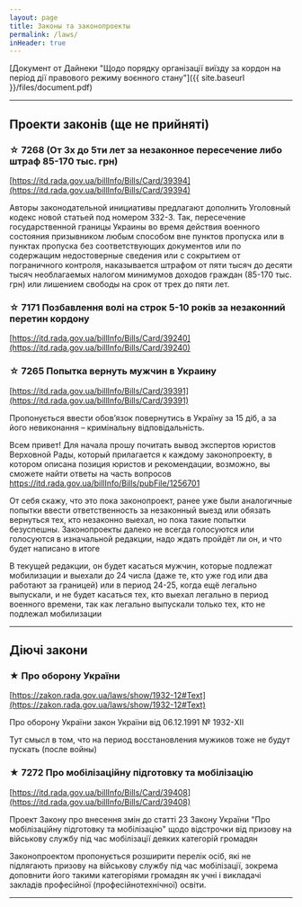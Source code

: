 ```yaml
---
layout: page
title: Законы та законопроекты
permalink: /laws/
inHeader: true
---
```

[Документ от Дайнеки "Щодо порядку організації виїзду за кордон на період дії правового режиму воєнного стану"]({{ site.baseurl }}/files/document.pdf)

---

## Проекти законів (ще не прийняті)

### ☆ 7268 (От 3х до 5ти лет за незаконное пересечение либо штраф 85-170 тыс. грн)
[https://itd.rada.gov.ua/billInfo/Bills/Card/39394](https://itd.rada.gov.ua/billInfo/Bills/Card/39394)

Авторы законодательной инициативы предлагают дополнить Уголовный кодекс новой статьей под номером 332-3. Так, пересечение государственной границы Украины во время действия военного состояния призывником любым способом вне пунктов пропуска или в пунктах пропуска без соответствующих документов или по содержащим недостоверные сведения или с сокрытием от пограничного контроля, наказывается штрафом от пяти тысяч до десяти тысяч необлагаемых налогом минимумов доходов граждан (85-170 тыс. грн) или лишением свободы на срок от трех до пяти лет.


### ☆ 7171 Позбавлення волі на строк 5-10 років за незаконний перетин кордону 

[https://itd.rada.gov.ua/billInfo/Bills/Card/39240](https://itd.rada.gov.ua/billInfo/Bills/Card/39240)


### ☆ 7265  Попытка вернуть мужчин в Украину

[https://itd.rada.gov.ua/billInfo/Bills/Card/39391](https://itd.rada.gov.ua/billInfo/Bills/Card/39391)

Пропонується ввести обов’язок повернутись в Україну за 15 діб, а за його невиконання – кримінальну відповідальність.

Всем привет! Для начала прошу почитать вывод экспертов юристов Верховной Рады, который прилагается к каждому законопроекту, в котором описана позиция юристов и рекомендации, возможно, вы сможете найти ответы на часть вопросов https://itd.rada.gov.ua/billInfo/Bills/pubFile/1256701

От себя скажу, что это пока законопроект, ранее уже были аналогичные попытки ввести ответственность за незаконный выезд или обязать вернуться тех, кто незаконно выехал, но пока такие попытки безуспешны. Законопроекты далеко не всегда голосуются или голосуются в изначальной редакции, надо ждать пройдёт ли он, и что будет написано в итоге

В текущей редакции, он будет касаться мужчин, которые подлежат мобилизации и выехали до 24 числа (даже те, кто уже год или два работают за границей) или в период 24-25, когда ещё легально выпускали, и не будет касаться тех, кто выехал легально в период военного времени, так как легально выпускали только тех, кто не подлежал мобилизации

---

## Діючі закони

### ★ Про оборону України

[https://zakon.rada.gov.ua/laws/show/1932-12#Text](https://zakon.rada.gov.ua/laws/show/1932-12#Text)

Про оборону України закон України від 06.12.1991 № 1932-XII

Тут смысл в том, что на период восстановления мужиков тоже не будут пускать (после войны)


### ★ 7272 Про мобілізаційну підготовку та мобілізацію

[https://itd.rada.gov.ua/billInfo/Bills/Card/39408](https://itd.rada.gov.ua/billInfo/Bills/Card/39408)

Проект Закону про внесення змін до статті 23 Закону України "Про мобілізаційну підготовку та мобілізацію" щодо відстрочки від призову на військову службу під час мобілізації деяких категорій громадян

Законопроектом пропонується розширити перелік осіб, які не підлягають призову на військову службу під час мобілізації, зокрема доповнити його такими категоріями громадян як учні і викладачі закладів професійної (професійнотехнічної) освіти.

---

